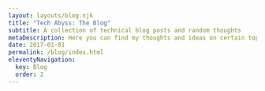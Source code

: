 ```yaml
---
layout: layouts/blog.njk
title: "Tech Abyss: The Blog"
subtitle: A collection of technical blog posts and random thoughts
metaDescription: Here you can find my thoughts and ideas on certain topics.
date: 2017-01-01
permalink: /blog/index.html
eleventyNavigation:
  key: Blog
  order: 2
---
```

